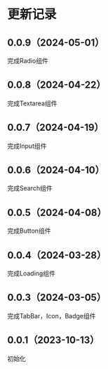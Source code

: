 # 更新记录

## 0.0.9（2024-05-01）

完成Radio组件

## 0.0.8（2024-04-22）

完成Textarea组件

## 0.0.7（2024-04-19）

完成Input组件

## 0.0.6（2024-04-10）

完成Search组件

## 0.0.5（2024-04-08）

完成Button组件

## 0.0.4（2024-03-28）

完成Loading组件

## 0.0.3（2024-03-05）

完成TabBar，Icon，Badge组件

## 0.0.1（2023-10-13）

初始化
